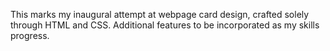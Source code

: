This marks my inaugural attempt at webpage card design, crafted solely through HTML and CSS. 
Additional features to be incorporated as my skills progress.
